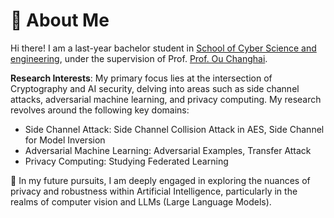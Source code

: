 # 🧐 About Me

Hi there! I am a last-year bachelor student in [School of Cyber Science and engineering](https://cse.whu.edu.cn), under the supervision of Prof. [Prof. Ou Changhai](https://www.researchgate.net/profile/Changhai-Ou).


<!-- Previously, I interned at Sony AI for half a year, focusing on AI security and model compression. Before that, I also interned at Tencent Youtu Lab for one year, exploring federated learning and adversarial attacks. -->

**Research Interests**: My primary focus lies at the intersection of Cryptography and AI security, delving into areas such as side channel attacks, adversarial machine learning, and privacy computing. My research revolves around the following key domains:

- Side Channel Attack: Side Channel Collision Attack in AES, Side Channel for Model Inversion
- Adversarial Machine Learning: Adversarial Examples, Transfer Attack 
- Privacy Computing: Studying Federated Learning

🤔 In my future pursuits, I am deeply engaged in exploring the nuances of privacy and robustness within Artificial Intelligence, particularly in the realms of computer vision and LLMs (Large Language Models).

